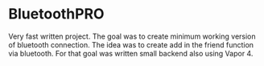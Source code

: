 # BluetoothPRO
Very fast written project. The goal was to create minimum working version of bluetooth connection. The idea was to create add in the friend function via bluetooth. For that goal was written small backend also using Vapor 4. 
